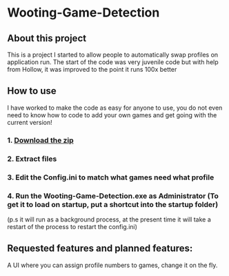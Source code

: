 # Wooting-Game-Detection

## About this project
This is a project I started to allow people to automatically swap profiles on application run. The start of the code was very juvenile code but with help from Hollow, it was improved to the point it runs 100x better

## How to use
I have worked to make the code as easy for anyone to use, you do not even need to know how to code to add your own games and get going with the current version!

### 1. [Download the zip](https://github.com/copvampire/Wooting-Game-Detection/raw/master/Wooting-Game-Detection.zip)
### 2. Extract files
### 3. Edit the Config.ini to match what games need what profile
### 4. Run the Wooting-Game-Detection.exe as Administrator (To get it to load on startup, put a shortcut into the startup folder)
(p.s it will run as a background process, at the present time it will take a restart of the process to restart the config.ini)



## Requested features and planned features:
A UI where you can assign profile numbers to games, change it on the fly.



